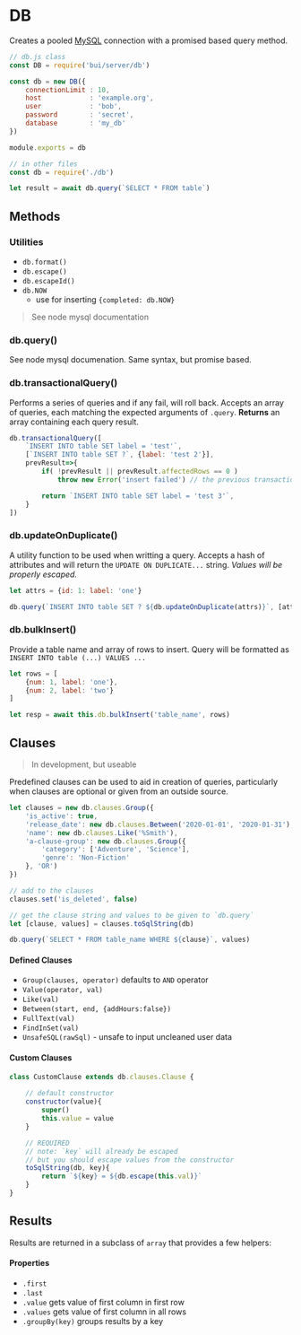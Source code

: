 # DB

Creates a pooled [MySQL](https://www.npmjs.com/package/mysql) connection with
a promised based query method.

```js
// db.js class
const DB = require('bui/server/db')

const db = new DB({
    connectionLimit : 10,
    host            : 'example.org',
    user            : 'bob',
    password        : 'secret',
    database        : 'my_db'
})

module.exports = db

// in other files
const db = require('./db')

let result = await db.query(`SELECT * FROM table`)
```

## Methods

### Utilities
- `db.format()`
- `db.escape()`
- `db.escapeId()`
- `db.NOW`
    - use for inserting `{completed: db.NOW}`

> See node mysql documentation

### db.query()
See node mysql documenation. Same syntax, but promise based.

### db.transactionalQuery()
Performs a series of queries and if any fail, will roll back. Accepts an array of queries, each matching the expected arguments of `.query`. **Returns** an array containing each query result.

```js
db.transactionalQuery([
    `INSERT INTO table SET label = 'test'`,
    [`INSERT INTO table SET ?`, {label: 'test 2'}],
    prevResult=>{
        if( !prevResult || prevResult.affectedRows == 0 )
            throw new Error('insert failed') // the previous transactions will roll back

        return `INSERT INTO table SET label = 'test 3'`,
    }
])
```

### db.updateOnDuplicate()
A utility function to be used when writting a query. Accepts a hash of attributes and will return the `UPDATE ON DUPLICATE...` string. *Values will be properly escaped.*

```js
let attrs = {id: 1: label: 'one'}

db.query(`INSERT INTO table SET ? ${db.updateOnDuplicate(attrs)}`, [attrs])

```

### db.bulkInsert()
Provide a table name and array of rows to insert. Query will be formatted as `INSERT INTO table (...) VALUES ...`

```js
let rows = [
    {num: 1, label: 'one'},
    {num: 2, label: 'two'}
]

let resp = await this.db.bulkInsert('table_name', rows)
```

## Clauses
> In development, but useable

Predefined clauses can be used to aid in creation of queries, particularly when clauses are optional or given from an outside source.

```js
let clauses = new db.clauses.Group({
    'is_active': true,
    'release_date': new db.clauses.Between('2020-01-01', '2020-01-31'),
    'name': new db.clauses.Like('%Smith'),
    'a-clause-group': new db.clauses.Group({
        'category': ['Adventure', 'Science'],
        'genre': 'Non-Fiction'
    }, 'OR')
})

// add to the clauses
clauses.set('is_deleted', false)

// get the clause string and values to be given to `db.query`
let [clause, values] = clauses.toSqlString(db)

db.query(`SELECT * FROM table_name WHERE ${clause}`, values)
```

#### Defined Clauses
- `Group(clauses, operator)` defaults to `AND` operator
- `Value(operator, val)`
- `Like(val)`
- `Between(start, end, {addHours:false})`
- `FullText(val)`
- `FindInSet(val)`
- `UnsafeSQL(rawSql)` - unsafe to input uncleaned user data

#### Custom Clauses
```js
class CustomClause extends db.clauses.Clause {
    
    // default constructor
    constructor(value){
        super()
        this.value = value
    }

    // REQUIRED
    // note: `key` will already be escaped
    // but you should escape values from the constructor
    toSqlString(db, key){
        return `${key} = ${db.escape(this.val)}`
    }
}
```

## Results
Results are returned in a subclass of `array` that provides a few helpers:

#### Properties
- `.first`
- `.last`
- `.value` gets value of first column in first row
- `.values` gets value of first column in all rows
- `.groupBy(key)` groups results by a key